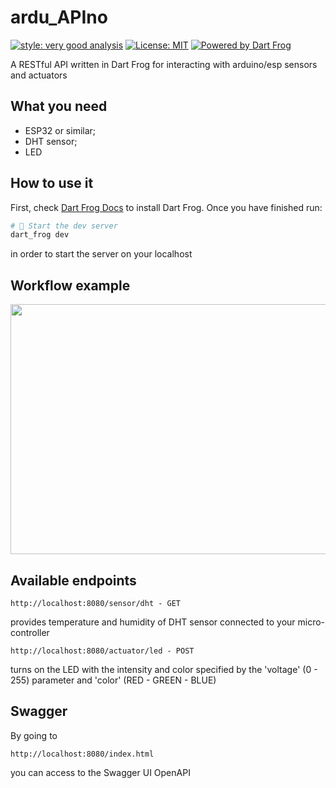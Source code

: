 # ardu_APIno

[![style: very good analysis][very_good_analysis_badge]][very_good_analysis_link]
[![License: MIT][license_badge]][license_link]
[![Powered by Dart Frog](https://img.shields.io/endpoint?url=https://tinyurl.com/dartfrog-badge)](https://dartfrog.vgv.dev)

A RESTful API written in Dart Frog for interacting with arduino/esp sensors and actuators

[license_badge]: https://img.shields.io/badge/license-MIT-blue.svg
[license_link]: https://opensource.org/licenses/MIT
[very_good_analysis_badge]: https://img.shields.io/badge/style-very_good_analysis-B22C89.svg
[very_good_analysis_link]: https://pub.dev/packages/very_good_analysis

## What you need
- ESP32 or similar;
- DHT sensor;
- LED

## How to use it
First, check [Dart Frog Docs](https://dartfrog.vgv.dev/docs/overview) to install Dart Frog.
Once you have finished run:
```bash
# 🏁 Start the dev server
dart_frog dev
```
in order to start the server on your localhost

## Workflow example
<p align="center">
  <img src="https://github.com/user-attachments/assets/140c04b8-1026-4b70-ad9d-ae2b1f79d46a" width="700" height="400">
</p>

## Available endpoints
 ```
http://localhost:8080/sensor/dht - GET
```
provides temperature and humidity of DHT sensor connected to your micro-controller


```
http://localhost:8080/actuator/led - POST
```
turns on the LED with the intensity and color specified by the 'voltage' (0 - 255) parameter and 'color' (RED - GREEN - BLUE)

## Swagger
By going to 
```
http://localhost:8080/index.html
```
you can access to the Swagger UI OpenAPI 

